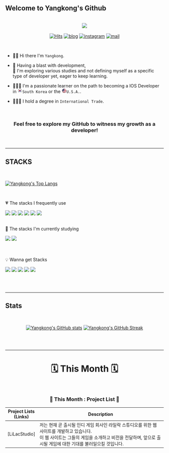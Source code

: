 ## Welcome to Yangkong's Github

<br/>

<div align=center>
  <img width=50% src="https://img1.daumcdn.net/thumb/R1280x0/?scode=mtistory2&fname=https%3A%2F%2Fblog.kakaocdn.net%2Fdn%2FMX65A%2Fbtst537Npy7%2F7TeKVw7kQhEmeyG7ehG2Hk%2Fimg.png" />

<br/>

[![Hits](https://hits.seeyoufarm.com/api/count/incr/badge.svg?url=https%3A%2F%2Fgithub.com%2FDEV-Yangkong%2Fhit-counter&count_bg=%23F7DF76&title_bg=%23AAAAA&icon=github.svg&icon_color=%23FFFFFF&title=hits&edge_flat=false)](https://hits.seeyoufarm.com)
[![blog](https://img.shields.io/badge/Yangkong's_Blog-cdb4db?style=flat&logo=tistory&logoColor=white)](https://dev-yangkong.tistory.com/)
[![instagram](https://img.shields.io/badge/Yangkong's_instagram-ffafcc?style=flat&logo=Instagram&logoColor=white)](https://www.instagram.com/hi._.yangkong/)
[![mail](https://img.shields.io/badge/dev.yangkong@gmail.com-bde0fe?style=flat&logo=Gmail&logoColor=white)](mailto:dev.yangkong@gmail.com)

</div>

<br/>

- 👋🏻 Hi there I'm `Yangkong`.

- 📖 Having a blast with development,<br/>
  💖 I'm exploring various studies and not defining myself as a specific type of developer yet, eager to keep learning.

- 👩🏻‍💻 I'm a passionate learner on the path to becoming a IOS Developer in <img src="./01_img/south-korea.png" width=15px height=15px>`South Korea` or the <img src="./01_img/USA.png" width=15px height=15px>`U.S.A.`.

- 👩🏻‍🎓 I hold a degree in `International Trade`.

<br/>
<div align=center>
<h3> Feel free to explore my GitHub to witness my growth as a developer!</h3>
</div>
<br/>

---

## STACKS

<br/>

[![Yangkong's Top Langs](https://github-readme-stats.vercel.app/api/top-langs/?username=DEV-Yangkong&layout=donut&theme=solarized-light)](https://github.com/anuraghazra/github-readme-stats)

<br/>

💗 The stacks I frequently use

<div>
  <img src="https://img.shields.io/badge/HTML5-E34F26?style=for-the-badge&logo=HTML5&logoColor=white"> 
  <img src="https://img.shields.io/badge/CSS3-1572B6?style=for-the-badge&logo=CSS3&logoColor=white">
  <img src="https://img.shields.io/badge/javascript-F7DF1E?style=for-the-badge&logo=javascript&logoColor=black">
  <img src="https://img.shields.io/badge/react.js-61DAFB?style=for-the-badge&logo=react&logoColor=black">
  <img src="https://img.shields.io/badge/python-3776AB?style=for-the-badge&logo=python&logoColor=white">
  <img src="https://img.shields.io/badge/django-092E20?style=for-the-badge&logo=django&logoColor=white">
</div>

<br/>

📖 The stacks I'm currently studying

<div>
  <img src="https://img.shields.io/badge/swift-F05138?style=for-the-badge&logo=swift&logoColor=white">
  <img src="https://img.shields.io/badge/ios-000000?style=for-the-badge&logo=ios&logoColor=white">
</div>

<br/>

<br/>

💡 Wanna get Stacks

<div>
  <img src="https://img.shields.io/badge/ReactNative-61DAFB?style=for-the-badge&logo=react&logoColor=black">
  <img src="https://img.shields.io/badge/flutter-02569B?style=for-the-badge&logo=flutter&logoColor=white">
  <img src="https://img.shields.io/badge/Flask-000000?style=for-the-badge&logo=Flask&logoColor=white">
  <img src="https://img.shields.io/badge/docker-232F3E?style=for-the-badge&logo=docker&logoColor=white">
  <img src="https://img.shields.io/badge/amazonaws-232F3E?style=for-the-badge&logo=amazonaws&logoColor=white">
</div>

<br/><br/>

---

## Stats

<br/>

<div align=center>
  
[![Yangkong's GitHub stats](https://github-readme-stats.vercel.app/api?username=DEV-Yangkong&theme=gruvbox_light&card_width=280&align=left)](https://github.com/anuraghazra/github-readme-stats)
[![Yangkong's GitHub Streak](https://streak-stats.demolab.com/?user=DEV-Yangkong&theme=gruvbox-light&card_width=380&align=right)](https://git.io/streak-stats)

</div>
<br/><br/>

---

<div align=center>

<h1>🗓️ This Month 🗓️</h1>

<br/>

### 🔗 This Month : Project List 🔗

<div align=center>

| Project Lists<br/>(Links) | Description                                                                                                                                                                                                   |
| ------------------------- | ------------------------------------------------------------------------------------------------------------------------------------------------------------------------------------------------------------- |
| [LiLacStudio]             | 저는 현재 곧 출시될 인디 게임 회사인 라일락 스튜디오를 위한 웹 사이트를 개발하고 있습니다. <br/> 이 웹 사이트는 그들의 게임을 소개하고 비전을 전달하며, 앞으로 출시될 게임에 대한 기대를 불러일으킬 것입니다. |

<br/>
</div>
